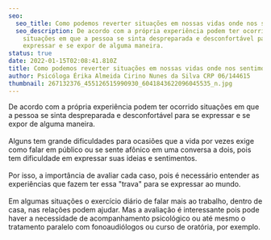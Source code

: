 ```yaml
---
seo:
  seo_title: Como podemos reverter situações em nossas vidas onde nos sentimos afônicos?
  seo_description: De acordo com a própria experiência podem ter ocorrido
    situações em que a pessoa se sinta despreparada e desconfortável para se
    expressar e se expor de alguma maneira.
status: true
date: 2022-01-15T02:08:41.810Z
title: Como podemos reverter situações em nossas vidas onde nos sentimos afônicos?
author: Psicóloga Érika Almeida Cirino Nunes da Silva CRP 06/144615
thumbnail: 267132376_455126515990930_6041843622096045535_n.jpg
---
```

<!--StartFragment-->

De acordo com a própria experiência podem ter ocorrido situações em que a pessoa se sinta despreparada e desconfortável para se expressar e se expor de alguma maneira.\
\
Alguns tem grande dificuldades para ocasiões que a vida por vezes exige como falar em público ou se sente afônico em uma conversa a dois, pois tem dificuldade em expressar suas ideias e sentimentos.\
\
Por isso, a importância de avaliar cada caso, pois é necessário entender as experiências que fazem ter essa "trava" para se expressar ao mundo.\
\
Em algumas situações o exercício diário de falar mais ao trabalho, dentro de casa, nas relações podem ajudar. Mas a avaliação é interessante pois pode haver a necessidade de acompanhamento psicológico ou até mesmo o tratamento paralelo com fonoaudiólogos ou curso de oratória, por exemplo.

<!--EndFragment-->